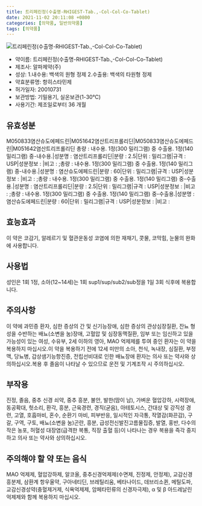 ```yaml
---
title: 트리페린정(수출명-RHIGEST-Tab.,-Col-Col-Co-Tablet)
date: 2021-11-02 20:11:08 +0800
categories: [의약품, 일반의약품]
tags: [의약품]
---
```

![트리페린정(수출명-RHIGEST-Tab.,-Col-Col-Co-Tablet)](https://nedrug.mfds.go.kr/pbp/cmn/itemImageDownload/151706763859300038)

- 약이름: 트리페린정(수출명-RHIGEST-Tab.,-Col-Col-Co-Tablet)
- 제조사: 알파제약(주)
- 성상: 1.내수용: 백색의 원형 정제
2.수출용: 백색의 타원형 정제
- 약효분류명: 항히스타민제
- 허가일자: 20010731
- 보관방법: 기밀용기, 실온보관(1-30℃)
- 사용기간: 제조일로부터 36 개월
## 유효성분
M050833염산슈도에페드린|M051642염산트리프롤리딘|M050833염산슈도에페드린|M051642염산트리프롤리딘
총량 : 내수용. 1정(300 밀리그램) 중
수출용. 1정(140 밀리그램) 중-내수용.|성분명 : 염산트리프롤리딘|분량 : 2.5|단위 : 밀리그램|규격 : USP|성분정보 : |비고 : ;총량 : 내수용. 1정(300 밀리그램) 중
수출용. 1정(140 밀리그램) 중-내수용.|성분명 : 염산슈도에페드린|분량 : 60|단위 : 밀리그램|규격 : USP|성분정보 : |비고 : ;총량 : 내수용. 1정(300 밀리그램) 중
수출용. 1정(140 밀리그램) 중-수출용.|성분명 : 염산트리프롤리딘|분량 : 2.5|단위 : 밀리그램|규격 : USP|성분정보 : |비고 : ;총량 : 내수용. 1정(300 밀리그램) 중
수출용. 1정(140 밀리그램) 중-수출용.|성분명 : 염산슈도에페드린|분량 : 60|단위 : 밀리그램|규격 : USP|성분정보 : |비고 :
## 효능효과
이 약은 코감기, 알레르기 및 혈관운동성 코염에 의한 재채기, 콧물, 코막힘, 눈물의 완화에 사용합니다.
## 사용법
성인은 1회 1정, 소아(12~14세)는 1회 sup1/sup/sub2/sub정을 1일 3회 식후에 복용합니다.
## 주의사항
이 약에 과민증 환자, 심한 증상의 간 및 신기능장애, 심한 증상의 관상심장질환, 잔뇨 형성을 수반하는 배뇨(소변을 눔)장애, 고혈압 및 심장동맥질환, 임부 또는 임신하고 있을 가능성이 있는 여성, 수유부, 2세 이하의 영아, MAO 억제제를 투여 중인 환자는 이 약을 복용하지 마십시오.이 약을 복용하기 전에 12세 미만의 소아, 천식, 녹내장, 심질환, 부정맥, 당뇨병, 갑상샘기능항진증, 전립선비대로 인한 배뇨장애 환자는 의사 또는 약사와 상의하십시오.복용 후 졸음이 나타날 수 있으므로 운전 및 기계조작 시 주의하십시오.
## 부작용
진정, 졸음, 중추 신경 쇠약, 중추 흥분, 불안, 발한(땀이 남), 가벼운 혈압강하, 시력장애, 동공확대, 헛소리, 환각, 흥분, 근육경련, 경직(굳음), 아테토시스, 간대상 및 강직성 경련, 고열, 호흡마비, 혼수, 순환기 마비, 피부반응, 일시적인 자극통, 작열감(화끈감), 구갈, 구역, 구토, 배뇨(소변을 눔)곤란, 흥분, 급성전신발진고름물집증, 발열, 홍반, 다수의 작은 농포, 허혈성 대장염(급격한 복통, 직장 출혈 등)이 나타나는 경우 복용을 즉각 중지하고 의사 또는 약사와 상의하십시오.
## 주의해야 할 약 또는 음식
MAO 억제제, 혈압강하제, 알코올, 중추신경억제제(수면제, 진정제, 안정제), 교감신경흥분제, 삼환계 항우울약, 구아네티딘, 브레틸리움, 베타나이드, 데브리소퀸, 메틸도파, 교감신경성약(충혈제거제, 식욕억제제, 암페타민류의 신경자극제), α 및 β 아드레날린 억제제와 함께 복용하지 마십시오.
